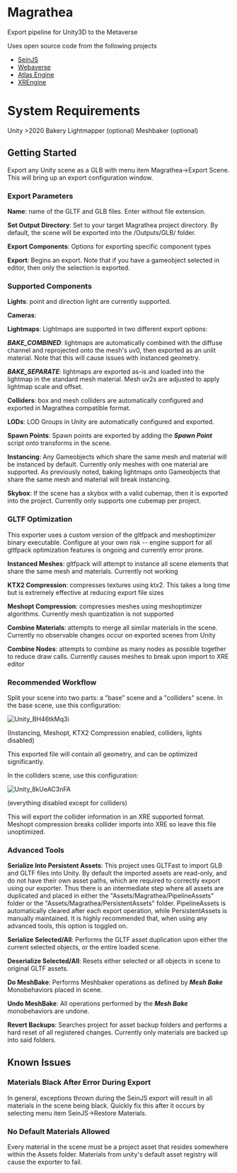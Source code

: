 # Magrathea

Export pipeline for Unity3D to the Metaverse

Uses open source code from the following projects
- [SeinJS](https://github.com/hiloteam)
- [Webaverse](https://github.com/webaverse)
- [Atlas Engine](https://github.com/atlasfoundation/atlasengine)
- [XREngine](https://github.com/xrfoundation/xrengine)

# System Requirements
Unity >2020
Bakery Lightmapper (optional)
Meshbaker (optional)

## Getting Started

Export any Unity scene as a GLB with menu item Magrathea->Export Scene. This will bring up an export configuration window. 

### Export Parameters
**Name**: name of the GLTF and GLB files. Enter without file extension.

**Set Output Directory**: Set to your target Magrathea project directory. By default, the scene will be exported into the /Outputs/GLB/ folder.

**Export Components**: Options for exporting specific component types

**Export**: Begins an export. Note that if you have a gameobject selected in editor, then only the selection is exported.

### Supported Components
**Lights**: point and direction light are currently supported.

**Cameras**: 

**Lightmaps**: Lightmaps are supported in two different export options:

  ***BAKE_COMBINED***: lightmaps are automatically combined with the diffuse channel and reprojected onto the mesh's uv0, then exported as an unlit material. Note that this will cause issues with instanced geometry.

  ***BAKE_SEPARATE***: lightmaps are exported as-is and loaded into the lightmap in the standard mesh material. Mesh uv2s are adjusted to apply lightmap scale and offset. 

**Colliders**: box and mesh colliders are automatically configured and exported in Magrathea compatible format.

**LODs**: LOD Groups in Unity are automatically configured and exported. 

**Spawn Points**: Spawn points are exported by adding the ***Spawn Point*** script onto transforms in the scene. 

**Instancing**: Any Gameobjects which share the same mesh and material will be instanced by default. Currently only meshes with one material are supported. As previously noted, baking lightmaps onto Gameobjects that share the same mesh and material will break instancing.

**Skybox**: If the scene has a skybox with a valid cubemap, then it is exported into the project. Currently only supports one cubemap per project.

### GLTF Optimization

This exporter uses a custom version of the gltfpack and meshoptimizer binary executable. Configure at your own risk -- engine support for all gltfpack optimization features is ongoing and currently error prone.

**Instanced Meshes**: gltfpack will attempt to instance all scene elements that share the same mesh and materials. Currently not working

**KTX2 Compression**: compresses textures using ktx2. This takes a long time but is extremely effective at reducing export file sizes

**Meshopt Compression**: compresses meshes using meshoptimizer algorithms. Currently mesh quantization is not supported

**Combine Materials**: attempts to merge all similar materials in the scene. Currently no observable changes occur on exported scenes from Unity

**Combine Nodes**: attempts to combine as many nodes as possible together to reduce draw calls. Currently causes meshes to break upon import to XRE editor

### Recommended Workflow

Split your scene into two parts: a "base" scene and a "colliders" scene. In the base scene, use this configuration:

![Unity_BH46tkMq3i](https://user-images.githubusercontent.com/94419856/157543849-b7620572-8828-4b95-ba1d-fc0973fb5b11.png)

(Instancing, Meshopt, KTX2 Compression enabled, colliders, lights disabled)

This exported file will contain all geometry, and can be optimized significantly.

In the colliders scene, use this configuration:

![Unity_8kUeAC3nFA](https://user-images.githubusercontent.com/94419856/157544345-dd1d6171-1ba9-4374-b65e-40cda6d24497.png)

(everything disabled except for colliders)

This will export the collider information in an XRE supported format. Meshopt compression breaks collider imports into XRE so leave this file unoptimized.

### Advanced Tools

**Serialize Into Persistent Assets**: This project uses GLTFast to import GLB and GLTF files into Unity. By default the imported assets are read-only, and do not have their own asset paths, which are required to correctly export using our exporter. Thus there is an intermediate step where all assets are duplicated and placed in either the "Assets/Magrathea/PipelineAssets" folder or the "Assets/Magrathea/PersistentAssets" folder. PipelineAssets is automatically cleared after each export operation, while PersistentAssets is manually maintained. It is highly recommended that, when using any advanced tools, this option is toggled on.

**Serialize Selected/All**: Performs the GLTF asset duplication upon either the current selected objects, or the entire loaded scene.

**Deserialize Selected/All**: Resets either selected or all objects in scene to original GLTF assets.

**Do MeshBake**: Performs Meshbaker operations as defined by ***Mesh Bake*** Monobehaviors placed in scene.

**Undo MeshBake**: All operations performed by the ***Mesh Bake*** monobehaviors are undone.

**Revert Backups**: Searches project for asset backup folders and performs a hard reset of all registered changes. Currently only materials are backed up into said folders.

## Known Issues

### Materials Black After Error During Export
In general, exceptions thrown during the SeinJS export will result in all materials in the scene being black. Quickly fix this after it occurs by selecting menu item SeinJS->Restore Materials.

### No Default Materials Allowed
Every material in the scene must be a project asset that resides somewhere within the Assets folder. Materials from unity's default asset registry will cause the exporter to fail.

